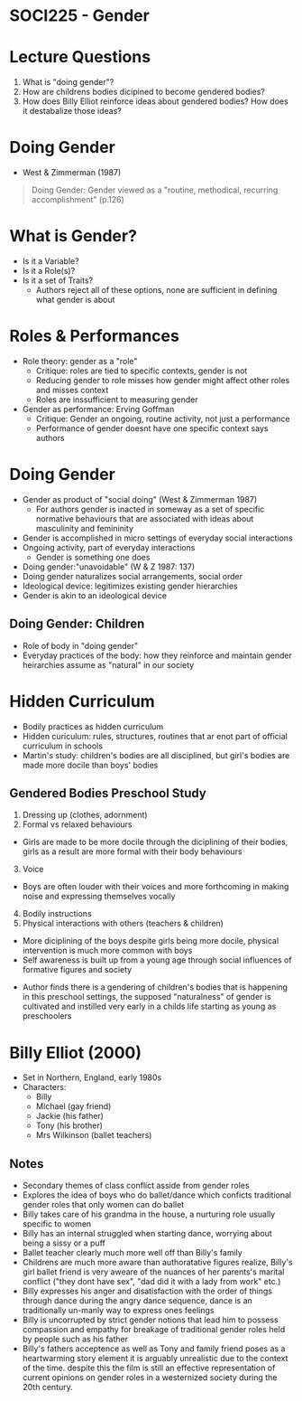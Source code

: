 # SOCI225 - Gender

# Lecture Questions
1. What is "doing gender"?
2. How are childrens bodies dicipined to become gendered bodies?
3. How does Billy Elliot reinforce ideas about gendered bodies? How does it destabalize those ideas?

# Doing Gender
* West & Zimmerman (1987)

> Doing Gender: Gender viewed as a "routine, methodical, recurring accomplishment" (p.126)

# What is Gender?
* Is it a Variable?
* Is it a Role(s)?
* Is it a set of Traits?
  - Authors reject all of these options, none are sufficient in defining what gender is about

# Roles & Performances
* Role theory: gender as a "role"
  - Critique: roles are tied to specific contexts, gender is not
  - Reducing gender to role misses how gender might affect other roles and misses context
  - Roles are inssufficient to measuring gender
* Gender as performance: Erving Goffman
  - Critique: Gender an ongoing, routine activity, not just a performance
  - Performance of gender doesnt have one specific context says authors

# Doing Gender
* Gender as product of "social doing" (West & Zimmerman 1987)
  - For authors gender is inacted in someway as a set of specific normative behaviours that are associated with ideas about masculinity and femininity
* Gender is accomplished in micro settings of everyday social interactions
* Ongoing activity, part of everyday interactions
  - Gender is something one does
* Doing gender:"unavoidable" (W & Z 1987: 137)
* Doing gender naturalizes social arrangements, social order
* Ideological device: legitimizes existing gender hierarchies
* Gender is akin to an ideological device

## Doing Gender: Children
* Role of body in "doing gender"
* Everyday practices of the body: how they reinforce and maintain gender heirarchies assume as "natural" in our society

# Hidden Curriculum
* Bodily practices as hidden curriculum
* Hidden curiculum: rules, structures, routines that ar enot part of official curriculum in schools
* Martin's study: children's bodies are all disciplined, but girl's bodies are made more docile than boys' bodies

## Gendered Bodies Preschool Study
1. Dressing up (clothes, adornment)
2. Formal vs relaxed behaviours
  - Girls are made to be more docile through the diciplining of their bodies, girls as a result are more formal with their body behaviours
3. Voice
  - Boys are often louder with their voices and more forthcoming in making noise and expressing themselves vocally
4. Bodily instructions
5. Physical interactions with others (teachers & children)
  - More diciplining of the boys despite girls being more docile, physical intervention is much more common with boys
  - Self awareness is built up from a young age through social influences of formative figures and society

* Author finds there is a gendering of children's bodies that is happening in this preschool settings, the supposed "naturalness" of gender is cultivated and instilled very early in a childs life starting as young as preschoolers

# Billy Elliot (2000)
* Set in Northern, England, early 1980s
* Characters:
  - Billy
  - Michael (gay friend)
  - Jackie (his father)
  - Tony (his brother)
  - Mrs Wilkinson (ballet teachers)

## Notes
* Secondary themes of class conflict asside from gender roles
* Explores the idea of boys who do ballet/dance which conficts traditional gender roles that only women can do ballet
* Billy takes care of his grandma in the house, a nurturing role usually specific to women
* Billy has an internal struggled when starting dance, worrying about being a sissy or a puff
* Ballet teacher clearly much more well off than Billy's family
* Childrens are much more aware than authoratative figures realize, Billy's girl ballet friend is very aweare of the nuances of her parents's marital conflict ("they dont have sex", "dad did it with a lady from work" etc.)
* Billy expresses his anger and disatisfaction with the order of things through dance during the angry dance sequence, dance is an traditionally un-manly way to express ones feelings
* Billy is uncorrupted by strict gender notions that lead him to possess compassion and empathy for breakage of traditional gender roles held by people such as his father
* Billy's fathers acceptence as well as Tony and family friend poses as a heartwarming story element it is arguably unrealistic due to the context of the time. despite this the film is still an effective representation of current opinions on gender roles in a westernized society during the 20th century.